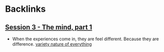 
# Backlinks
## [Session 3 - The mind, part 1](<Session 3 - The mind, part 1.md>)
- When the experiences come in, they are feel different. Because they are difference. [variety nature of everything](<variety nature of everything.md>)

